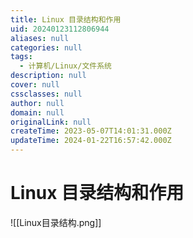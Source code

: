 ```yaml
---
title: Linux 目录结构和作用
uid: 20240123112806944
aliases: null
categories: null
tags:
  - 计算机/Linux/文件系统
description: null
cover: null
cssclasses: null
author: null
domain: null
originalLink: null
createTime: 2023-05-07T14:01:31.000Z
updateTime: 2024-01-22T16:57:42.000Z
---
```


# Linux 目录结构和作用

![[Linux目录结构.png]]
